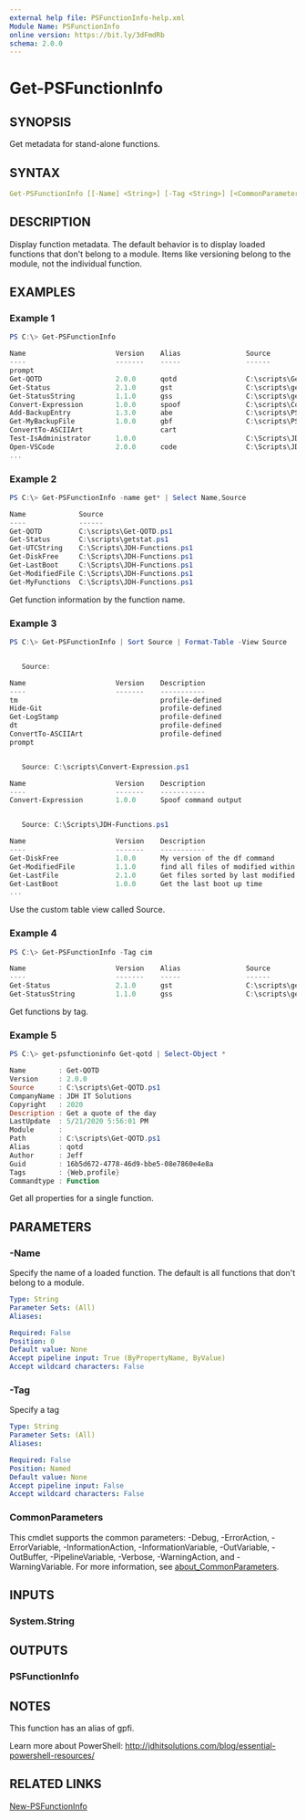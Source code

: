 ```yaml
---
external help file: PSFunctionInfo-help.xml
Module Name: PSFunctionInfo
online version: https://bit.ly/3dFmdRb
schema: 2.0.0
---
```


# Get-PSFunctionInfo

## SYNOPSIS

Get metadata for stand-alone functions.

## SYNTAX

```yaml
Get-PSFunctionInfo [[-Name] <String>] [-Tag <String>] [<CommonParameters>]
```

## DESCRIPTION

Display function metadata. The default behavior is to display loaded functions that don't belong to a module. Items like versioning belong to the module, not the individual function.

## EXAMPLES

### Example 1

```powershell
PS C:\> Get-PSFunctionInfo

Name                      Version    Alias                Source
----                      -------    -----                ------
prompt
Get-QOTD                  2.0.0      qotd                 C:\scripts\Get-QOTD.ps1
Get-Status                2.1.0      gst                  C:\scripts\getstat.ps1
Get-StatusString          1.1.0      gss                  C:\scripts\getstat.ps1
Convert-Expression        1.0.0      spoof                C:\scripts\Convert-Expression.ps1
Add-BackupEntry           1.3.0      abe                  C:\scripts\PSBackup\Add-BackupEntry.ps1
Get-MyBackupFile          1.0.0      gbf                  C:\scripts\PSBackup\Get-MyBackupFile.ps1
ConvertTo-ASCIIArt                   cart
Test-IsAdministrator      1.0.0                           C:\Scripts\JDH-Functions.ps1
Open-VSCode               2.0.0      code                 C:\Scripts\JDH-Functions.ps1
...
```

### Example 2

```powershell
PS C:\> Get-PSFunctionInfo -name get* | Select Name,Source

Name             Source
----             ------
Get-QOTD         C:\scripts\Get-QOTD.ps1
Get-Status       C:\scripts\getstat.ps1
Get-UTCString    C:\Scripts\JDH-Functions.ps1
Get-DiskFree     C:\Scripts\JDH-Functions.ps1
Get-LastBoot     C:\Scripts\JDH-Functions.ps1
Get-ModifiedFile C:\Scripts\JDH-Functions.ps1
Get-MyFunctions  C:\Scripts\JDH-Functions.ps1
```

Get function information by the function name.

### Example 3

```powershell
PS C:\> Get-PSFunctionInfo | Sort Source | Format-Table -View Source


   Source:

Name                      Version    Description
----                      -------    -----------
tm                                   profile-defined
Hide-Git                             profile-defined
Get-LogStamp                         profile-defined
dt                                   profile-defined
ConvertTo-ASCIIArt                   profile-defined
prompt


   Source: C:\scripts\Convert-Expression.ps1

Name                      Version    Description
----                      -------    -----------
Convert-Expression        1.0.0      Spoof command output


   Source: C:\Scripts\JDH-Functions.ps1

Name                      Version    Description
----                      -------    -----------
Get-DiskFree              1.0.0      My version of the df command
Get-ModifiedFile          1.1.0      find all files of modified within a given..
Get-LastFile              2.1.0      Get files sorted by last modified date
Get-LastBoot              1.0.0      Get the last boot up time
...
```

Use the custom table view called Source.

### Example 4

```powershell
PS C:\> Get-PSFunctionInfo -Tag cim

Name                      Version    Alias                Source
----                      -------    -----                ------
Get-Status                2.1.0      gst                  C:\scripts\getstat.ps1
Get-StatusString          1.1.0      gss                  C:\scripts\getstat.ps1
```

Get functions by tag.

### Example 5

```powershell
PS C:\> get-psfunctioninfo Get-qotd | Select-Object *

Name        : Get-QOTD
Version     : 2.0.0
Source      : C:\scripts\Get-QOTD.ps1
CompanyName : JDH IT Solutions
Copyright   : 2020
Description : Get a quote of the day
LastUpdate  : 5/21/2020 5:56:01 PM
Module      :
Path        : C:\scripts\Get-QOTD.ps1
Alias       : qotd
Author      : Jeff
Guid        : 16b5d672-4778-46d9-bbe5-08e7860e4e8a
Tags        : {Web,profile}
Commandtype : Function
```

Get all properties for a single function.

## PARAMETERS

### -Name

Specify the name of a loaded function.
The default is all functions that don't belong to a module.

```yaml
Type: String
Parameter Sets: (All)
Aliases:

Required: False
Position: 0
Default value: None
Accept pipeline input: True (ByPropertyName, ByValue)
Accept wildcard characters: False
```

### -Tag

Specify a tag

```yaml
Type: String
Parameter Sets: (All)
Aliases:

Required: False
Position: Named
Default value: None
Accept pipeline input: False
Accept wildcard characters: False
```

### CommonParameters

This cmdlet supports the common parameters: -Debug, -ErrorAction, -ErrorVariable, -InformationAction, -InformationVariable, -OutVariable, -OutBuffer, -PipelineVariable, -Verbose, -WarningAction, and -WarningVariable. For more information, see [about_CommonParameters](http://go.microsoft.com/fwlink/?LinkID=113216).

## INPUTS

### System.String

## OUTPUTS

### PSFunctionInfo

## NOTES

This function has an alias of gpfi.

Learn more about PowerShell: http://jdhitsolutions.com/blog/essential-powershell-resources/

## RELATED LINKS

[New-PSFunctionInfo](New-PSFunctionInfo.md)
